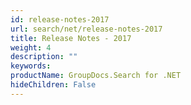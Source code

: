 ```yaml
---
id: release-notes-2017
url: search/net/release-notes-2017
title: Release Notes - 2017
weight: 4
description: ""
keywords: 
productName: GroupDocs.Search for .NET
hideChildren: False
---
```


